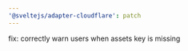 ```yaml
---
'@sveltejs/adapter-cloudflare': patch
---
```


fix: correctly warn users when assets key is missing
